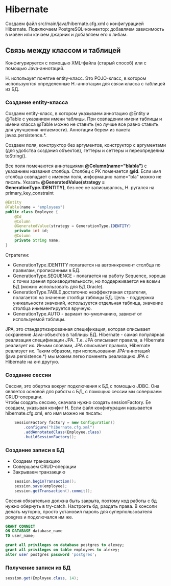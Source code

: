 # Hibernate
Создаем файл src/main/java/hibernate.cfg.xml с конфигурацией Hibernate.
Подключаем PostgreSQL-коннектор: добавляем зависимость в мавен или качаем джарник и добавляем его к либам.

## Связь между классом и таблицей
Конфигурируется с помощью XML-файла (старый способ) или с помощью Java-аннотаций.

Н. использует понятие entity-класс. Это POJO-класс, в котором используются определенные Н.-аннотации для связи класса с таблицей из БД.

### Создание entity-класса  
Создаем entity-класс, в котором указываем аннотацию @Entity и @Table с указанием имени таблицы. При совпадении имени таблицы и имени класса @Table можно не ставить (но лучше все равно ставить для улучшения читаемости). Аннотации берем из пакета javax.persistence.*. 

Создаем поля, конструктор без аргументов, конструктор с аргументами (для удобства создания объектов), геттеры и сеттеры и переопределим toString().

Все поля помечаются аннотациями **@Column(name="blabla")** с указанием названия столбца. Столбец с PK помечается **@Id**. Если имя столбца совпадает с именем поля, информацию name="bla" можно не писать. Указать **@GeneratedValue(strategy = GenerationType.IDENTITY)**, без нее не записывалось, Н. ругался на primary_key_constraint

```java
@Entity
@Table(name = "employees")
public class Employee {
    @Id
    @Column
    @GeneratedValue(strategy = GenerationType.IDENTITY)
    private int id;
    @Column
    private String name;
}
```
Стратегии:
- GenerationType.IDENTITY полагается на автоинкремент столбца по правилам, прописанным в БД.
- GenerationType.SEQUENCE - полагается на работу Sequence, хороша с точки зрения производительности, но поддерживается не всеми БД (можно использовать для БД Oracle).
- GenerationType.TABLE достаточно неэффективная стратегия, полагается на значение столбца таблицы БД. Цель - поддержка уникальности значений, используется отдельная таблица, значение столбца инкементируется вручную.
- GenerationType.AUTO - вариант по-умолчанию, зависит от используемой таблицы.

JPA, это стандартизированная спецификация, которая описывает сохранение Java-объектов в таблицы БД. Hibernate - самая популярная реализация спецификации JPA. Т.е. JPA описывает правила, а Hibernate реализует их. Иными словами, JPA описывает правила, Hibernate реализует их. Таким образом, при использовании JPA-аннотаций (java.persistence.*) мы можем легко поменять реализацию JPA с Hibernate на к-л другую.

### Создание сессии
Сессия, это обертка вокруг подключения к БД с помощью JDBC. Она является основой для работы с БД, с помощью сессии мы совершаем CRUD-операции.  
Чтобы создать сессию, сначала нужно создать sessionFactory. Ее создаем, указывая конфиг Н. Если файл конфигурации называется hibernate.cfg.xml, его имя можно не писать:
```java
    SessionFactory factory = new Configuration()
        .configure("hibernate.cfg.xml")
        .addAnnotatedClass(Employee.class)
        .buildSessionFactory();
```

### Создание записи в БД
- Создаем транзакцию
- Совершаем CRUD-операции
- Закрываем транзакцию
```java
    session.beginTransaction();
    session.save(employee);
    session.getTransaction().commit();
```

Сессия обязательно должна быть закрыта, поэтому код работы с бд нужно обернуть в try-catch.
Настроить бд, раздать права. В консоли делать муторно, просто установил пароль для суперпользователя posgres и подключался им же.
```sql
GRANT CONNECT
ON DATABASE database_name 
TO user_name;

grant all privileges on database postgres to alexey;
grant all privileges on table employees to alexey;
alter user postgres password 'postgres';
```

### Получение записи из БД
```java
session.get(Employee.class, 14);
```

 
